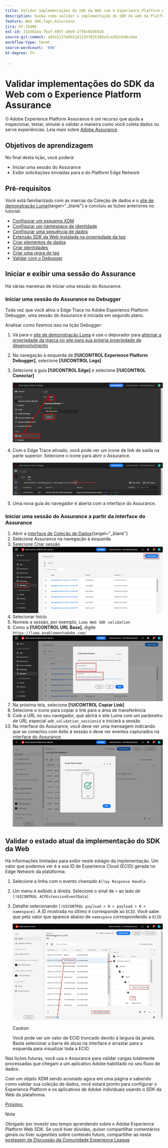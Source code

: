```yaml
---
title: Validar implementações do SDK da Web com o Experience Platform Assurance
description: Saiba como validar a implementação do SDK da web da Platform com o Adobe Experience Platform Assurance. Esta lição é parte do tutorial Implementar a Adobe Experience Cloud com o SDK da web.
feature: Web SDK,Tags,Assurance
jira: KT-15406
exl-id: 31e381ea-fbaf-495f-a6e9-2ff6c0d36939
source-git-commit: a8431137e0551d1135763138da3ca262cb4bc4ee
workflow-type: tm+mt
source-wordcount: '606'
ht-degree: 7%

---
```


# Validar implementações do SDK da Web com o Experience Platform Assurance

O Adobe Experience Platform Assurance é um recurso que ajuda a inspecionar, testar, simular e validar a maneira como você coleta dados ou serve experiências. Leia mais sobre [Adobe Assurance](https://experienceleague.adobe.com/pt-br/docs/experience-platform/assurance/home).


## Objetivos de aprendizagem

No final desta lição, você poderá:

* Iniciar uma sessão do Assurance
* Exibir solicitações enviadas para e do Platform Edge Network

## Pré-requisitos

Você está familiarizado com as marcas da Coleção de dados e o [site de demonstração Luma](https://luma.enablementadobe.com/content/luma/us/en.html){target="_blank"} e concluiu as lições anteriores no tutorial:

* [Configurar um esquema XDM](configure-schemas.md)
* [Configurar um namespace de identidade](configure-identities.md)
* [Configurar uma sequência de dados](configure-datastream.md)
* [Extensão SDK da Web instalada na propriedade da tag](install-web-sdk.md)
* [Criar elementos de dados](create-data-elements.md)
* [Criar identidades](create-identities.md)
* [Criar uma regra de tag](create-tag-rule.md)
* [Validar com o Debugger](validate-with-debugger.md)


## Iniciar e exibir uma sessão do Assurance

Há várias maneiras de iniciar uma sessão do Assurance.

### Iniciar uma sessão do Assurance no Debugger

Toda vez que você ativa o Edge Trace no Adobe Experience Platform Debugger, uma sessão do Assurance é iniciada em segundo plano.

Analisar como fizemos isso na lição Debugger:

1. Vá para o [site de demonstração Luma](https://luma.enablementadobe.com/content/luma/us/en.html) e use o depurador para [alternar a propriedade da marca no site para sua própria propriedade de desenvolvimento](validate-with-debugger.md#use-the-experience-platform-debugger-to-map-to-your-tags-property)
1. Na navegação à esquerda de **[!UICONTROL Experience Platform Debugger]**, selecione **[!UICONTROL Logs]**
1. Selecione a guia **[!UICONTROL Edge]** e selecione **[!UICONTROL Conectar]**

   ![Conectar ao Edge Trace](assets/analytics-debugger-edgeTrace.png)
1. Com o Edge Trace ativado, você pode ver um ícone de link de saída na parte superior. Selecione o ícone para abrir o Assurance.

   ![Iniciar sessão do Assurance](assets/validate-debugger-start-assurnance.png)

1. Uma nova guia do navegador é aberta com a interface do Assurance.

### Iniciar uma sessão do Assurance a partir da interface do Assurance

1. Abrir a [interface de Coleção de Dados](https://experience.adobe.com/#/data-collection/home){target="_blank"}
1. Selecione Assurance na navegação à esquerda
1. Selecione Criar sessão
   ![Criar uma sessão de Garantia](assets/assurance-create-session.png)
1. Selecionar Início
1. Nomeie a sessão, por exemplo, `Luma Web SDK validation`
1. Como a **[!UICONTROL URL Base]**, digite `https://luma.enablementadobe.com/`
   ![Nomear a sessão de Garantia](assets/assurance-name-session.png)
1. Na próxima tela, selecione **[!UICONTROL Copiar Link]**
1. Selecione o ícone para copiar o link para a área de transferência
1. Cole a URL no seu navegador, que abrirá o site Luma com um parâmetro de URL especial `adb_validation_sessionid` e iniciará a sessão
1. Na interface do Assurance, você deve ver uma mensagem indicando que se conectou com êxito à sessão e deve ver eventos capturados na interface do Assurance.
   ![A sessão de garantia conectou-se](assets/assurance-success.png)

## Validar o estado atual da implementação do SDK da Web

Há informações limitadas para exibir neste estágio da implementação. Um valor que podemos ver é a sua ID de Experience Cloud (ECID) gerada no Edge Network da plataforma:

1. Selecione a linha com o evento chamado `Alloy Response Handle`.
1. Um menu é exibido à direita. Selecione o sinal de `+` ao lado de `[!UICONTROL ACPExtensionEventData]`
1. Detalhe selecionando `[!UICONTROL payload > 0 > payload > 0 > namespace]`. A ID mostrada no último `0` corresponde ao `ECID`. Você sabe que pelo valor que aparece abaixo de `namespace` correspondendo a `ECID`

   ![ECID de validação de garantia](assets/validate-assurance-ecid.png)

   >[!CAUTION]
   >
   >Você pode ver um valor de ECID truncado devido à largura da janela. Basta selecionar a barra de alças na interface e arrastar para a esquerda para visualizar toda a ECID.

Nas lições futuras, você usa o Assurance para validar cargas totalmente processadas que chegam a um aplicativo Adobe habilitado no seu fluxo de dados.

Com um objeto XDM sendo acionado agora em uma página e sabendo como validar sua coleção de dados, você estará pronto para configurar o Experience Platform e os aplicativos de Adobe individuais usando o SDK da Web da plataforma.

[Próximo: ](setup-experience-platform.md)

>[!NOTE]
>
>Obrigado por investir seu tempo aprendendo sobre o Adobe Experience Platform Web SDK. Se você tiver dúvidas, quiser compartilhar comentários gerais ou tiver sugestões sobre conteúdo futuro, compartilhe-as nesta [postagem de Discussão da Comunidade Experience League](https://experienceleaguecommunities.adobe.com/t5/adobe-experience-platform-data/tutorial-discussion-implement-adobe-experience-cloud-with-web/td-p/444996?profile.language=pt)
